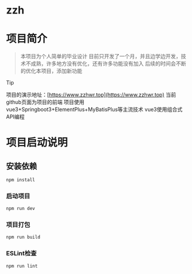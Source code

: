 # zzh
# 项目简介
>本项目为个人简单的毕业设计
>目前只开发了一个月，并且边学边开发，技术不成熟，许多地方没有优化，还有许多功能没有加入
>后续的时间会不断的优化本项目，添加新功能

>[!tip]
>项目的演示地址：[https://www.zzhwr.top](https://www.zzhwr.top)
>当前github页面为项目的前端
>项目使用vue3+Springboot3+ElementPlus+MyBatisPlus等主流技术
>vue3使用组合式API编程





# 项目启动说明

## 安装依赖

```sh
npm install
```

### 启动项目

```sh
npm run dev
```

### 项目打包

```sh
npm run build
```

###  ESLint检查

```sh
npm run lint
```
